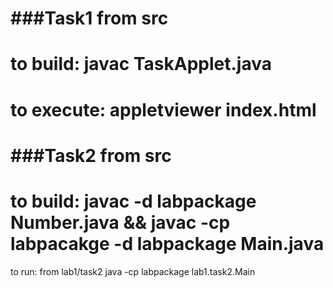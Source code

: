 ###Task1
from src 
===
to build:
javac TaskApplet.java
===
to execute:
appletviewer index.html
===
###Task2
from src 
===
to build:
javac -d labpackage Number.java && javac -cp labpacakge -d labpackage Main.java
===
to run:
from lab1/task2
java -cp labpackage lab1.task2.Main
